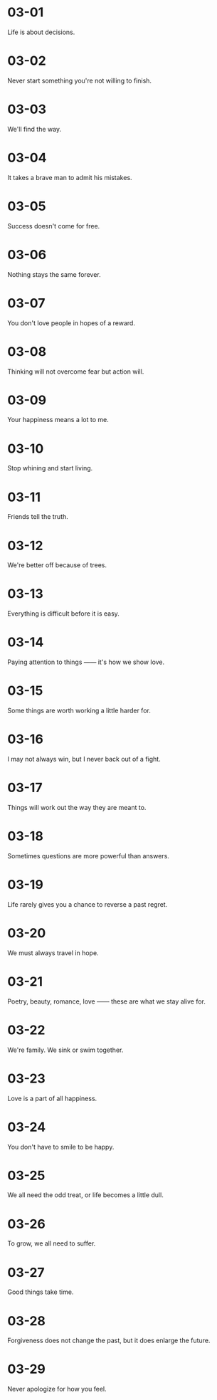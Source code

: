 # 03-01

Life is about decisions.

# 03-02

Never start something you're not willing to finish.

# 03-03

We'll find the way.

# 03-04

It takes a brave man to admit his mistakes.

# 03-05

Success doesn't come for free.

# 03-06

Nothing stays the same forever.

# 03-07

You don't love people in hopes of a reward.

# 03-08

Thinking will not overcome fear but action will.

# 03-09

Your happiness means a lot to me.

# 03-10

Stop whining and start living.

# 03-11

Friends tell the truth.

# 03-12

We're better off because of trees.

# 03-13

Everything is difficult before it is easy.

# 03-14

Paying attention to things —— it's how we show love.

# 03-15

Some things are worth working a little harder for.

# 03-16

I may not always win, but I never back out of a fight.

# 03-17

Things will work out the way they are meant to.

# 03-18

Sometimes questions are more powerful than answers.

# 03-19

Life rarely gives you a chance to reverse a past regret.

# 03-20

We must always travel in hope.

# 03-21

Poetry, beauty, romance, love —— these are what we stay alive for.

# 03-22

We're family. We sink or swim together.

# 03-23

Love is a part of all happiness.

# 03-24

You don't have to smile to be happy.

# 03-25

We all need the odd treat, or life becomes a little dull.

# 03-26

To grow, we all need to suffer.

# 03-27

Good things take time.

# 03-28

Forgiveness does not change the past, but it does enlarge the future.

# 03-29

Never apologize for how you feel.
